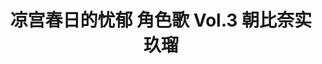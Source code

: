 ---
logo: images/music/凉宫春日的忧郁角色歌Vol3朝比奈实玖瑠.jpg
title: 凉宫春日的忧郁 角色歌 Vol.3 朝比奈实玖瑠
subTitle: TV动画《凉宫春日的忧郁 2006版》中朝比奈实玖瑠（CV.后藤邑子）的角色歌，包含独唱版晴天好心情，由Lantis于2006年7月5日发售

category: 音乐

hasResource: true
downloadList:
  - intro: flac+jpg
    size: 173.6MB
    link: 
  - intro: 云盘 提取码:13g7
    size: 173.6MB
    link: https://pan.baidu.com/s/1En3F4IaT9QoYOofvH2Kejw

downloadContent: |
  TV动画《凉宫春日的忧郁 2006版》中朝比奈实玖瑠（CV.后藤邑子）的角色歌，包含独唱版晴天好心情，由Lantis于2006年7月5日发售。<br>
  日本アニメ史上最高の話題作となった『涼宮ハルヒの憂鬱』。関連CDが軒並み数万枚～10万枚以上のヒットとなり、社会現象化。様々な賞を受賞！2006年7月に発売されたキャラクターソング3枚もアニメキャラソンでは史上最高レベルの売上げ、各5万枚以上を達成！<br>
  收录曲：<br>
  1．見つけて Happy Life<br>
  作詞：畑 亜貴　作曲・編曲：橋本由香利<br>
  2．時のパズル<br>
  作詞：畑 亜貴　作曲：田代智一　編曲：藤田淳平<br>
  3．ハレ晴レユカイ<br>
  作詞：畑 亜貴　作曲：田代智一　編曲：安藤高弘<br>
  4．見つけて Happy Life（off vocal）<br>
  5．時のパズル（off vocal）<br>
  6．ハレ晴レユカイ（off vocal）<br><br>
  版权属于:VCB-Studio<br>
  文件地址:https://vcb-s.com/archives/11328
---